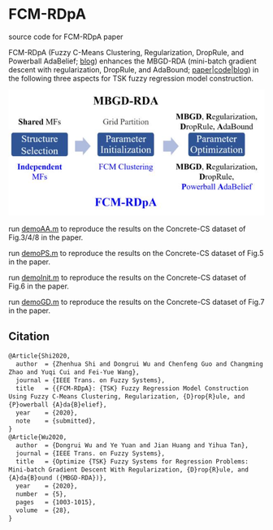 # FCM-RDpA
source code for FCM-RDpA paper

FCM-RDpA (Fuzzy C-Means Clustering, Regularization, DropRule, and Powerball AdaBelief; [blog](http://blog.sciencenet.cn/home.php?mod=space&uid=3418535&do=blog&id=1260629)) enhances the MBGD-RDA (mini-batch gradient descent with regularization, DropRule, and AdaBound; [paper](https://ieeexplore.ieee.org/document/8930057)|[code](https://github.com/drwuHUST/MBGD_RDA)|[blog](http://blog.sciencenet.cn/blog-3418535-1214113.html)) in the following three aspects for TSK fuzzy regression model construction.

<div align=center><img src="https://github.com/ZhenhuaShi/FCM-RDpA/blob/main/Fig1.jpg"/></div>

run [demoAA.m](https://github.com/ZhenhuaShi/FCM-RDpA/blob/main/demoAA.m) to reproduce the results on the Concrete-CS dataset of Fig.3/4/8 in the paper.

run [demoPS.m](https://github.com/ZhenhuaShi/FCM-RDpA/blob/main/demoPS.m) to reproduce the results on the Concrete-CS dataset of Fig.5 in the paper.

run [demoInit.m](https://github.com/ZhenhuaShi/FCM-RDpA/blob/main/demoInit.m) to reproduce the results on the Concrete-CS dataset of Fig.6 in the paper.

run [demoGD.m](https://github.com/ZhenhuaShi/FCM-RDpA/blob/main/demoGD.m) to reproduce the results on the Concrete-CS dataset of Fig.7 in the paper.

## Citation
```
@Article{Shi2020,
  author  = {Zhenhua Shi and Dongrui Wu and Chenfeng Guo and Changming Zhao and Yuqi Cui and Fei-Yue Wang},
  journal = {IEEE Trans. on Fuzzy Systems},
  title   = {{FCM-RDpA}: {TSK} Fuzzy Regression Model Construction Using Fuzzy C-Means Clustering, Regularization, {D}rop{R}ule, and {P}owerball {A}da{B}elief},
  year    = {2020},
  note    = {submitted},
}
@Article{Wu2020,
  author  = {Dongrui Wu and Ye Yuan and Jian Huang and Yihua Tan},
  journal = {IEEE Trans. on Fuzzy Systems},
  title   = {Optimize {TSK} Fuzzy Systems for Regression Problems: Mini-batch Gradient Descent With Regularization, {D}rop{R}ule, and {A}da{B}ound ({MBGD-RDA})},
  year    = {2020},
  number  = {5},
  pages   = {1003-1015},
  volume  = {28},
}
```
